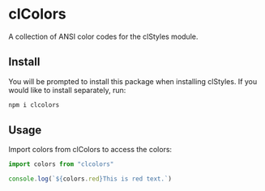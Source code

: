 # clColors
A collection of ANSI color codes for the clStyles module.

## Install

You will be prompted to install this package when installing clStyles. If you would like to install separately, run:
```bash
npm i clcolors
```

## Usage

Import colors from clColors to access the colors:

```js
import colors from "clcolors"

console.log(`${colors.red}This is red text.`)
```
